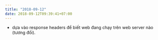 ```yaml
---
title: "2018-09-12"
date: 2018-09-12T09:39:41+07:00
---
```


* dựa vào response headers để biết web đang chạy trên web server nào (tương đối).